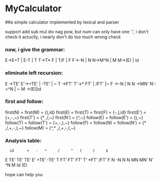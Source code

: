 # MyCalculator
##a simple calculator implemented by lexical and parser

support add sub mul div nag pow, but num can only have one '.', i don't check it
actuclly, i nearly don't do too much wrong check


### now, i give the grammar:
E->E+T | E-T | T
T->T* F | T/F | F
F->-N | N
N->M^N | M
M->(E) | id

### eliminate left recursion:
E ->TE'
E'->+TE' | -TE' | ~
T ->FT'
T'->* FT' | /FT' |~
F ->-N | N
N ->MN'
N'->^N | ~
M ->(E)|id

### first and follow:
first(N) = first(M) = {(,id}
first(E) = first(T) = first(F) = {-,(,id}
first(E') = {+,-,~}
first(T') = {* ,/,~}
first(N') = {^,~}
follow(E) = follow(E') = {),~}
follow(T) = follow(T') = {+,-,),~}
follow(F) = follow(N) = follow(N') = {* ,/,+,-,),~}
follow(M) = {^,* ,/,+,-,),~}

### Analysis table:
	  id	  +   -	  *	    /	  ^	  ( 	)	  $
E	  TE’		    TE’				       TE’
E’		  +TE’	-TE’
T	  FT’		    FT’				        FT’
T’  				      *FT’  /FT’
F	  N		      -N				        N
N	  MN						              MN’
N’  							          ^N
M	  Id						              (E)

hope can help you
